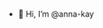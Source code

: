 - 👋 Hi, I’m @anna-kay

<!---
anna-kay/anna-kay is a ✨ special ✨ repository because its `README.md` (this file) appears on your GitHub profile.
You can click the Preview link to take a look at your changes.
--->
